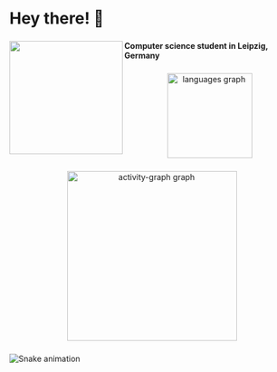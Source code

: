 <h1 align="left">Hey there! 👋</h1>

###

<img align="left" height="200" src="https://user-images.githubusercontent.com/74038190/212750155-3ceddfbd-19d3-40a3-87af-8d329c8323c4.gif](https://user-images.githubusercontent.com/74038190/221352987-68da234d-4d62-4e9d-9d7f-098dc657c2dc.gif"  />

###

<h4 align="left">Computer science student in Leipzig, Germany</h4>

###

<div align="center">
  <img src="https://github-readme-stats.vercel.app/api/top-langs?username=tomlonca&locale=en&hide_title=false&layout=compact&card_width=320&langs_count=5&theme=dracula&hide_border=true&order=2" height="150" alt="languages graph"  />
</div>

###

<div align="center">
  <img src="https://github-readme-activity-graph.vercel.app/graph?username=tomlonca&radius=16&theme=react&area=true&order=5" height="300" alt="activity-graph graph"  />
</div>

###

<img src="https://raw.githubusercontent.com/tomlonca/tomlonca/output/snake.svg" alt="Snake animation" />

###
